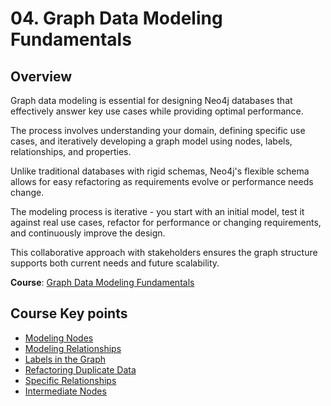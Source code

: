 # 04. Graph Data Modeling Fundamentals

## Overview
Graph data modeling is essential for designing Neo4j databases that effectively answer key use cases while providing optimal performance. 

The process involves understanding your domain, defining specific use cases, and iteratively developing a graph model using nodes, labels, relationships, and properties. 

Unlike traditional databases with rigid schemas, Neo4j's flexible schema allows for easy refactoring as requirements evolve or performance needs change. 

The modeling process is iterative - you start with an initial model, test it against real use cases, refactor for performance or changing requirements, and continuously improve the design. 

This collaborative approach with stakeholders ensures the graph structure supports both current needs and future scalability.

**Course**: [Graph Data Modeling Fundamentals](https://graphacademy.neo4j.com/courses/modeling-fundamentals/?category=beginners)

## Course Key points
- [Modeling Nodes](https://graphacademy.neo4j.com/courses/modeling-fundamentals/2-defining-nodes/1-defining-nodes/)
- [Modeling Relationships](https://graphacademy.neo4j.com/courses/modeling-fundamentals/3-defining-relationships/1-defining-relationships/)
- [Labels in the Graph](https://graphacademy.neo4j.com/courses/modeling-fundamentals/5-refactoring-graph/2-labels-in-graph/)
- [Refactoring Duplicate Data](https://graphacademy.neo4j.com/courses/modeling-fundamentals/6-eliminating-duplicate-data/3-refactor-duplicate-data/)
- [Specific Relationships](https://graphacademy.neo4j.com/courses/modeling-fundamentals/7-using-specific-relationships/1-specific-relationships/)
- [Intermediate Nodes](https://graphacademy.neo4j.com/courses/modeling-fundamentals/8-adding-intermediate-nodes/1-intermediate-nodes/)